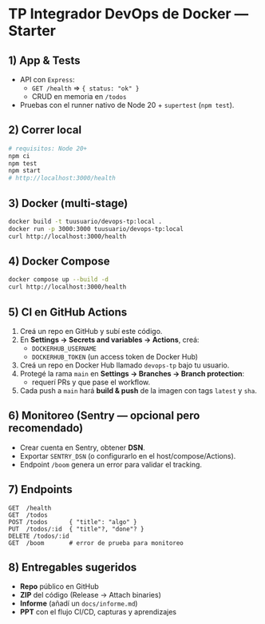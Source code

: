 # TP Integrador DevOps de Docker — Starter


## 1) App & Tests
- API con `Express`:
  - `GET /health` ⇒ `{ status: "ok" }`
  - CRUD en memoria en `/todos`
- Pruebas con el runner nativo de Node 20 + `supertest` (`npm test`).

## 2) Correr local
```bash
# requisitos: Node 20+
npm ci
npm test
npm start
# http://localhost:3000/health
```

## 3) Docker (multi-stage)
```bash
docker build -t tuusuario/devops-tp:local .
docker run -p 3000:3000 tuusuario/devops-tp:local
curl http://localhost:3000/health
```

## 4) Docker Compose
```bash
docker compose up --build -d
curl http://localhost:3000/health
```

## 5) CI en GitHub Actions
1. Creá un repo en GitHub y subí este código.
2. En **Settings → Secrets and variables → Actions**, creá:
   - `DOCKERHUB_USERNAME`
   - `DOCKERHUB_TOKEN` (un access token de Docker Hub)
3. Creá un repo en Docker Hub llamado `devops-tp` bajo tu usuario.
4. Protegé la rama `main` en **Settings → Branches → Branch protection**: 
   - requerí PRs y que pase el workflow.
5. Cada push a `main` hará **build & push** de la imagen con tags `latest` y `sha`.

## 6) Monitoreo (Sentry — opcional pero recomendado)
- Crear cuenta en Sentry, obtener **DSN**.
- Exportar `SENTRY_DSN` (o configurarlo en el host/compose/Actions).
- Endpoint `/boom` genera un error para validar el tracking.

## 7) Endpoints
```
GET  /health
GET  /todos
POST /todos      { "title": "algo" }
PUT  /todos/:id  { "title"?, "done"? }
DELETE /todos/:id
GET  /boom       # error de prueba para monitoreo
```

## 8) Entregables sugeridos
- **Repo** público en GitHub
- **ZIP** del código (Release → Attach binaries)
- **Informe** (añadí un `docs/informe.md`)
- **PPT** con el flujo CI/CD, capturas y aprendizajes
